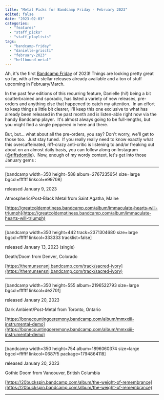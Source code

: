 ```yaml
---
title: "Metal Picks for Bandcamp Friday - February 2023"
edited: false
date: "2023-02-03"
categories:
  - "features"
  - "staff_picks"
  - "staff_playlists"
tags:
  - "bandcamp-friday"
  - "danielle-griscti"
  - "february-2023"
  - "hellbound-metal"
---
```


Ah, it's the first [Bandcamp Friday](https://isitbandcampfriday.com/) of 2023! Things are looking pretty great so far, with a few stellar releases already available and a ton of stuff upcoming in February/March.

In the past few editions of this recurring feature, Danielle (hi!) being a bit scatterbrained and sporadic, has listed a variety of new releases, pre-orders and anything else that happened to catch my attention.  In an effort to keep things a little bit clearer, I'll keep this one exclusive to what has already been released in the past month and is listen-able right now via the handy Bandcamp player.  It's almost always going to be full-lengths, but you might find a single peppered in here and there.

But, but... what about all the pre-orders, you say? Don't worry, we'll get to those too.  Just stay tuned.  If you really really need to know exactly what this overcaffeinated, riff-crazy anti-critic is listening to and/or freaking out about on an almost daily basis, you can follow along on Instagram ([@riffsdontlie](https://www.instagram.com/riffsdontlie/)).  Now, enough of my wordy context, let's get into those January gems :

* * *

\[bandcamp width=350 height=588 album=2767235654 size=large bgcol=ffffff linkcol=e99708\]

released January 9, 2023

Atmospheric/Post-Black Metal from Saint Agatha, Maine

[https://greatcoldemptiness.bandcamp.com/album/immaculate-hearts-will-triumph](https://greatcoldemptiness.bandcamp.com/album/immaculate-hearts-will-triumph)

* * *

\[bandcamp width=350 height=442 track=2371304680 size=large bgcol=ffffff linkcol=333333 tracklist=false\]

released January 13, 2023 (single)

Death/Doom from Denver, Colorado

[https://themunsensnj.bandcamp.com/track/sacred-ivory](https://themunsensnj.bandcamp.com/track/sacred-ivory)

* * *

\[bandcamp width=350 height=555 album=2196522793 size=large bgcol=ffffff linkcol=de270f\]

released January 20, 2023

Dark Ambient/Post-Metal from Toronto, Ontario

[https://bonecountingceremony.bandcamp.com/album/mmxxiii-instrumental-demo](https://bonecountingceremony.bandcamp.com/album/mmxxiii-instrumental-demo)

* * *

\[bandcamp width=350 height=754 album=1896060374 size=large bgcol=ffffff linkcol=0687f5 package=1794864118\]

released January 20, 2023

Gothic Doom from Vancouver, British Columbia

[https://20buckspin.bandcamp.com/album/the-weight-of-remembrance](https://20buckspin.bandcamp.com/album/the-weight-of-remembrance)

* * *
